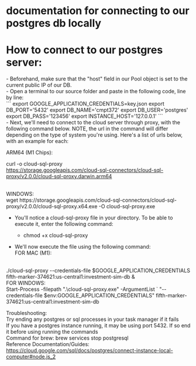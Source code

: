 # documentation for connecting to our postgres db locally

<h1>How to connect to our postgres server:</h1>
- Beforehand, make sure that the "host" field in our Pool object is set to the current public IP of our DB.<br>
- Open a terminal to our source folder and paste in the following code, line by line:<br>
  ```
    export GOOGLE_APPLICATION_CREDENTIALS=key.json
    export DB_PORT='5432'
    export DB_NAME='cmpt372'      
    export DB_USER='postgres'       
    export DB_PASS='123456'
    export INSTANCE_HOST='127.0.0.1'
  ```
<br>
- Next, we'll need to connect to the cloud server through proxy, with the following command below. NOTE, the url in the command will differ depending on the type of system you're using. Here's a list of urls below, with an example for each:<br>

ARM64 (M1 Chips): <br>

curl -o cloud-sql-proxy \
https://storage.googleapis.com/cloud-sql-connectors/cloud-sql-proxy/v2.0.0/cloud-sql-proxy.darwin.arm64

<br>
WINDOWS: <br>
wget https://storage.googleapis.com/cloud-sql-connectors/cloud-sql-proxy/v2.0.0/cloud-sql-proxy.x64.exe 
-O cloud-sql-proxy.exe

<br>

- You'll notice a cloud-sql-proxy file in your directory. To be able to execute it, enter the following command:<br>
  - chmod +x cloud-sql-proxy<br>

- We'll now execute the file using the following command: <br>
FOR MAC (M1): 
<br>
./cloud-sql-proxy --credentials-file $GOOGLE_APPLICATION_CREDENTIALS fifth-marker-374621:us-central1:investment-sim-db &
<br>
FOR WINDOWS:
<br>
Start-Process -filepath  ".\cloud-sql-proxy.exe" -ArgumentList `
"--credentials-file $env:GOOGLE_APPLICATION_CREDENTIALS" fifth-marker-374621:us-central1:investment-sim-db
<br>

Troubleshooting:<br>
Try ending any postgres or sql processes in your task manager if it fails
<br>
If you have a postgres instance running, it may be using port 5432. If so end it before using running the commands
<br>
Command for brew: brew services stop postgresql
<br>
Reference Documentation/Guides:<br>
https://cloud.google.com/sql/docs/postgres/connect-instance-local-computer#node.js_2<br>
